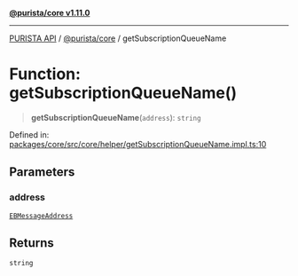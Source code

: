 [**@purista/core v1.11.0**](../README.md)

***

[PURISTA API](../../../packages.md) / [@purista/core](../README.md) / getSubscriptionQueueName

# Function: getSubscriptionQueueName()

> **getSubscriptionQueueName**(`address`): `string`

Defined in: [packages/core/src/core/helper/getSubscriptionQueueName.impl.ts:10](https://github.com/puristajs/purista/blob/master/packages/core/src/core/helper/getSubscriptionQueueName.impl.ts#L10)

## Parameters

### address

[`EBMessageAddress`](../type-aliases/EBMessageAddress.md)

## Returns

`string`
